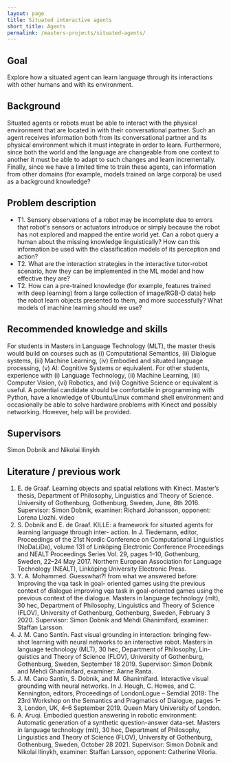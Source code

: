 ```yaml
---
layout: page
title: Situated interactive agents
short_title: Agents
permalink: /masters-projects/situated-agents/
---
```


## Goal

Explore how a situated agent can learn language through its interactions with other humans and with its environment.

## Background

Situated agents or robots must be able to interact with the physical environment that are located in with their conversational partner. Such an agent receives information both from its conversational partner and its physical environment which it must integrate in order to learn. Furthermore, since both the world and the language are changeable from one context to another it must be able to adapt to such changes and learn incrementally. Finally, since we have a limited time to train these agents, can information from other domains (for example, models trained on large corpora) be used as a background knowledge?

## Problem description

  - T1. Sensory observations of a robot may be incomplete due to errors that robot's sensors or actuators introduce or simply because the robot has not explored and mapped the entire world yet. Can a robot query a human about the missing knowledge linguistically? How can this information be used with the classification models of its perception and action?
  - T2. What are the interaction strategies in the interactive tutor-robot scenario, how they can be implemented in the ML model and how effective they are?
  - T2. How can a pre-trained knowledge (for example, features trained with deep learning) from a large collection of image/RGB-D data) help the robot learn objects presented to them, and more successfully? What models of machine learning should we use?

## Recommended knowledge and skills

For students in Masters in Language Technology (MLT), the master thesis would build on courses such as (i) Computational Semantics, (ii) Dialogue systems, (iii) Machine Learning, (iv) Embodied and situated language processing, (v) AI: Cognitive Systems or equivalent. For other students, experience with (i) Language Technology, (ii) Machine Learning, (iii) Computer Vision, (vi) Robotics, and (vii) Cognitive Science or equivalent is useful. A potential candidate should be comfortable in programming with Python, have a knowledge of Ubuntu/Linux command shell environment and occasionally be able to solve hardware problems with Kinect and possibly networking. However, help will be provided.

## Supervisors

Simon Dobnik and Nikolai Ilinykh


## Literature / previous work

  1. E. de Graaf. Learning objects and spatial relations with Kinect. Master’s thesis, Department of Philosophy, Linguistics and Theory of Science. University of Gothenburg, Gothenburg, Sweden, June, 8th 2016. Supervisor: Simon Dobnik, examiner: Richard Johansson, opponent: Lorena Llozhi. video
  2. S. Dobnik and E. de Graaf. KILLE: a framework for situated agents for learning language through inter- action. In J. Tiedemann, editor, Proceedings of the 21st Nordic Conference on Computational Linguistics (NoDaLiDa), volume 131 of Linköping Electronic Conference Proceedings and NEALT Proceedings Series Vol. 29, pages 1–10, Gothenburg, Sweden, 22–24 May 2017. Northern European Association for Language Technology (NEALT), Linköping University Electronic Press.
  3. Y. A. Mohammed. Guesswhat?! from what we answered before: Improving the vqa task in goal- oriented games using the previous context of dialogue improving vqa task in goal-oriented games using the previous context of the dialogue. Masters in language technology (mlt), 30 hec, Department of Philosophy, Linguistics and Theory of Science (FLOV), University of Gothenburg, Gothenburg, Sweden, February 3 2020. Supervisor: Simon Dobnik and Mehdi Ghanimifard, examiner: Staffan Larsson.
  4. J. M. Cano Santín. Fast visual grounding in interaction: bringing few-shot learning with neural networks to an interactive robot. Masters in language technology (MLT), 30 hec, Department of Philosophy, Lin- guistics and Theory of Science (FLOV), University of Gothenburg, Gothenburg, Sweden, September 18 2019. Supervisor: Simon Dobnik and Mehdi Ghanimifard, examiner: Aarne Ranta.
  5. J. M. Cano Santín, S. Dobnik, and M. Ghanimifard. Interactive visual grounding with neural networks. In J. Hough, C. Howes, and C. Kennington, editors, Proceedings of LondonLogue – Semdial 2019: The 23rd Workshop on the Semantics and Pragmatics of Dialogue, pages 1–3, London, UK, 4–6 September 2019. Queen Mary University of London.
  6. A. Aruqi. Embodied question answering in robotic environment: Automatic generation of a synthetic question-answer data-set. Masters in language technology (mlt), 30 hec, Department of Philosophy, Linguistics and Theory of Science (FLOV), University of Gothenburg, Gothenburg, Sweden, October 28 2021. Supervisor: Simon Dobnik and Nikolai Ilinykh, examiner: Staffan Larsson, opponent: Catherine Viloria.
